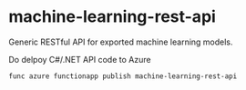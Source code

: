 # machine-learning-rest-api
Generic RESTful API for exported machine learning models.

Do delpoy C#/.NET API code to Azure

`func azure functionapp publish machine-learning-rest-api`